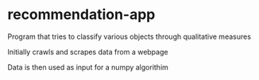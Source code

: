 # recommendation-app

Program that tries to classify various objects through qualitative measures

Initially crawls and scrapes data from a webpage

Data is then used as input for a numpy algorithim 
